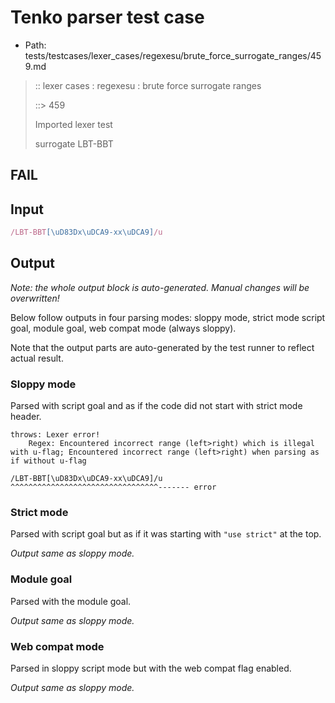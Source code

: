 # Tenko parser test case

- Path: tests/testcases/lexer_cases/regexesu/brute_force_surrogate_ranges/459.md

> :: lexer cases : regexesu : brute force surrogate ranges
>
> ::> 459
>
> Imported lexer test
>
> surrogate LBT-BBT

## FAIL

## Input

`````js
/LBT-BBT[\uD83Dx\uDCA9-xx\uDCA9]/u
`````

## Output

_Note: the whole output block is auto-generated. Manual changes will be overwritten!_

Below follow outputs in four parsing modes: sloppy mode, strict mode script goal, module goal, web compat mode (always sloppy).

Note that the output parts are auto-generated by the test runner to reflect actual result.

### Sloppy mode

Parsed with script goal and as if the code did not start with strict mode header.

`````
throws: Lexer error!
    Regex: Encountered incorrect range (left>right) which is illegal with u-flag; Encountered incorrect range (left>right) when parsing as if without u-flag

/LBT-BBT[\uD83Dx\uDCA9-xx\uDCA9]/u
^^^^^^^^^^^^^^^^^^^^^^^^^^^^^^^^^------- error
`````

### Strict mode

Parsed with script goal but as if it was starting with `"use strict"` at the top.

_Output same as sloppy mode._

### Module goal

Parsed with the module goal.

_Output same as sloppy mode._

### Web compat mode

Parsed in sloppy script mode but with the web compat flag enabled.

_Output same as sloppy mode._
